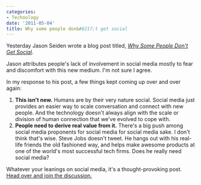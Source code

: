 ```yaml
---
categories:
- Technology
date: '2011-05-04'
title: Why some people don&#8217;t get social
---
```


Yesterday Jason Seiden wrote a blog post titled, <em><a href="http://jasonseiden.com/why-some-people-wont-ever-understand-social-media/">Why Some People Don't Get Social</a></em>.

Jason attributes people's lack of involvement in social media mostly to fear and discomfort with this new medium. I'm not sure I agree.

In my response to his post, a few things kept coming up over and over again:
<ol>
<li><strong>This isn't new.</strong> Humans are by their very nature social. Social media just provides an easier way to scale conversation and connect with new people. And the technology doesn't always align with the scale or division of human connection that we've evolved to cope with.</li>
<li><strong>People need to derive real value from it.</strong> There's a big push among social media proponents for social media for social media sake. I don't think that's wise. Steve Jobs doesn't tweet. He hangs out with his real-life friends the old fashioned way, and helps make awesome products at one of the world's most successful tech firms. Does he really need social media?</li>
</ol>

Whatever your leanings on social media, it's a thought-provoking post. <a href="http://jasonseiden.com/why-some-people-wont-ever-understand-social-media/">Head over and join the discussion.</a>